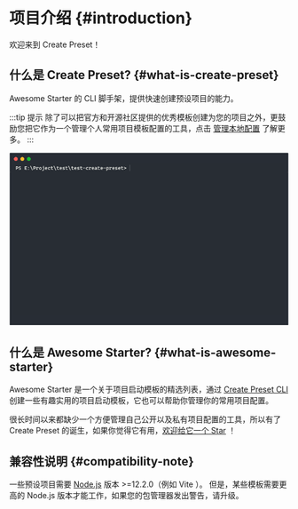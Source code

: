 # 项目介绍 {#introduction}

欢迎来到 Create Preset！

<Logo />

## 什么是 Create Preset? {#what-is-create-preset}

Awesome Starter 的 CLI 脚手架，提供快速创建预设项目的能力。

:::tip 提示
除了可以把官方和开源社区提供的优秀模板创建为您的项目之外，更鼓励您把它作为一个管理个人常用项目模板配置的工具，点击 [管理本地配置](../docs/local-configuration.md) 了解更多。
:::

![create-preset](/assets/img/create-preset-preview.gif)

## 什么是 Awesome Starter? {#what-is-awesome-starter}

Awesome Starter 是一个关于项目启动模板的精选列表，通过 [Create Preset CLI](#什么是-create-preset) 创建一些有趣实用的项目启动模板，它也可以帮助你管理你的常用项目配置。

很长时间以来都缺少一个方便管理自己公开以及私有项目配置的工具，所以有了 Create Preset 的诞生，如果你觉得它有用，[欢迎给它一个 Star](https://github.com/awesome-starter/create-preset) ！

## 兼容性说明 {#compatibility-note}

一些预设项目需要 [Node.js](https://nodejs.org/en/) 版本 >=12.2.0（例如 Vite ）。 但是，某些模板需要更高的 Node.js 版本才能工作，如果您的包管理器发出警告，请升级。

<script setup lang="ts">
import Logo from '@theme/components/Logo.vue'  
</script>
